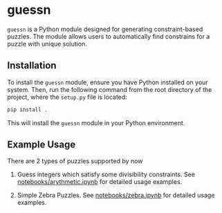 # guessn

`guessn` is a Python module designed for generating constraint-based puzzles. The module allows users to automatically find constrains for a puzzle with unique solution.

## Installation

To install the `guessn` module, ensure you have Python installed on your system. Then, run the following command from the root directory of the project, where the `setup.py` file is located:

```bash
pip install .
```

This will install the `guessn` module in your Python environment.

## Example Usage

There are 2 types of puzzles supported by now

1. Guess integers which satisfy some divisibility constraints. See [notebooks/arythmetic.ipynb](notebooks/arythmetic.ipynb) for detailed usage examples.

2. Simple Zebra Puzzles. See [notebooks/zebra.ipynb](notebooks/zebra.ipynb) for detailed usage examples.